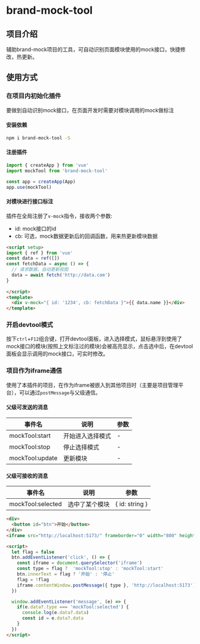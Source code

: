 # brand-mock-tool

## 项目介绍
辅助brand-mock项目的工具，可自动识别页面模块使用的mock接口，快捷修改，热更新。

## 使用方式

### 在项目内初始化插件
要做到自动识别mock接口，在页面开发时需要对模块调用的mock做标注

#### 安装依赖

```bash
npm i brand-mock-tool -S
```

#### 注册插件

```js
import { createApp } from 'vue'
import mockTool from 'brand-mock-tool'

const app = createApp(App)
app.use(mockTool)
```

#### 对模块进行接口标注
插件在全局注册了`v-mock`指令，接收两个参数:  
- id: mock接口的id
- cb: 可选，mock数据更新后的回调函数，用来热更新模块数据

```html
<script setup>
import { ref } from 'vue'
const data = ref([])
const fetchData = async () => {
  // 请求数据，自动更新视图
  data = await fetch('http://data.com')
}
  
</script>
<template>
  <div v-mock="{ id: '1234', cb: fetchData }">{{ data.name }}</div>
</template>
```


### 开启devtool模式
按下`ctrl`+`F12`组合键，打开devtool面板，进入选择模式，鼠标悬浮到使用了mock接口的模块(按照上文标注过的模块)会被高亮显示，点击选中后，在devtool面板会显示调用的mock接口，可实时修改。


### 项目作为iframe通信
使用了本插件的项目，在作为iframe被嵌入到其他项目时（主要是项目管理平台），可以通过`postMessage`与父级通信。

<!-- 表格 -->
#### 父级可发送的消息
| 事件名 | 说明 | 参数 |
| --- | --- | --- |
| mockTool:start | 开始进入选择模式 | - |
| mockTool:stop | 停止选择模式 | - |
| mockTool:update | 更新模块 | - |

#### 父级可接收的消息
| 事件名 | 说明 | 参数 |
| --- | --- | --- |
| mockTool:selected | 选中了某个模块 | { id: string } |

```html
<div>
  <button id="btn">开始</button>
</div>
<iframe src="http://localhost:5173/" frameborder="0" width="800" height="600"></iframe>

<script>
  let flag = false
  btn.addEventListener('click', () => {
    const iframe = document.querySelector('iframe')
    const type = flag ?  'mockTool:stop' : 'mockTool:start'
    btn.innerText = flag ? '开始' : '停止'
    flag = !flag
    iframe.contentWindow.postMessage({ type }, 'http://localhost:5173')
  })

  window.addEventListener('message', (e) => {
    if(e.data?.type === 'mockTool:selected') {
      console.log(e.data?.data)
      const id = e.data?.data
    }
  })
</script>
```